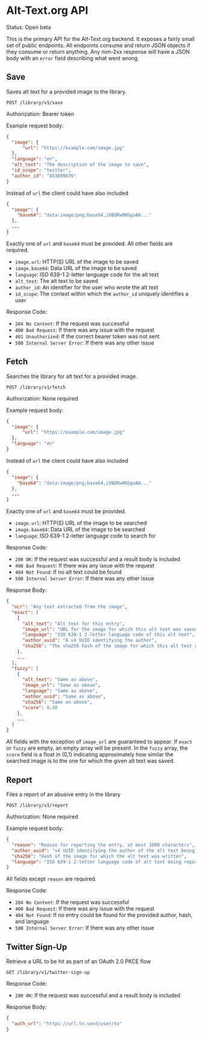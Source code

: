 Alt-Text.org API
================

Status: Open beta

This is the primary API for the Alt-Text.org backend. It exposes 
a fairly small set of public endpoints. All endpoints consume and 
return JSON objects if they consume or return anything. Any non-2xx
response will have a JSON body with an `error` field describing 
what went wrong.


Save
----
Saves alt text for a provided image to the library.

`POST /library/v1/save`

Authorization: Bearer token

Example request body: 
```json
{
  "image": {
      "url": "https://example.com/image.jpg"
  },
  "language": "en",
  "alt_text": "The description of the image to save",
  "id_scope": "twitter",
  "author_id": "453899876"
}
```

Instead of `url` the client could have also included 

```json
{
  "image": {
    "base64": "data:image/png;base64,iVBORw0KGgoAA..."
  },
  ...
}
```

Exactly one of `url` and `base64` must be provided. 
All other fields are required.

- `image.url`: HTTP(S) URL of the image to be saved
- `image.base64`: Data URL of the image to be saved
- `language`: ISO 639-1 2-letter language code for the alt text
- `alt_text`: The alt text to be saved
- `author_id`: An identifier for the user who wrote the alt text
- `id_scope`: The context within which the `author_id` uniquely
identifies a user

Response Code:
- `204 No Content`: If the request was successful
- `400 Bad Request`: If there was any issue with the request
- `401 Unauthorized`: If the correct bearer token was not sent
- `500 Internal Server Error`: If there was any other issue


Fetch
-----
Searches the library for alt text for a provided image.

`POST /library/v1/fetch`

Authorization: None required

Example request body:
```json
{
  "image": {
      "url": "https://example.com/image.jpg"
  },
  "language": "en"
}
```

Instead of `url` the client could have also included

```json
{
  "image": {
    "base64": "data:image/png;base64,iVBORw0KGgoAA..."
  },
  ...
}
```

Exactly one of `url` and `base64` must be provided.
- `image.url`: HTTP(S) URL of the image to be searched
- `image.base64`: Data URL of the image to be searched
- `language`: ISO 639-1 2-letter language code to search for

Response Code:
- `200 OK`: If the request was successful and a result body is included
- `400 Bad Request`: If there was any issue with the request
- `404 Not Found`: If no alt text could be found
- `500 Internal Server Error`: If there was any other issue

Response Body:
```json
{
  "ocr": "Any text extracted from the image",
  "exact": [
    {
      "alt_text": "Alt text for this entry",
      "image_url": "URL for the image for which this alt text was saved",
      "language": "ISO 639-1 2-letter language code of this alt text",
      "author_uuid": "A v4 UUID identifying the author",
      "sha256": "The sha256 hash of the image for which this alt text was saved"
    },
    ...
  ],
  "fuzzy": [
    {
      "alt_text": "Same as above",
      "image_url": "Same as above",
      "language": "Same as above",
      "author_uuid": "Same as above",
      "sha256": "Same as above",
      "score": 0.98
    },
    ...
  ]
}
```

All fields with the exception of `image_url` are guaranteed to appear.
If `exact` or `fuzzy` are empty, an empty array will be present. In 
the `fuzzy` array, the `score` field is a float in (0,1) indicating
approximately how similar the searched image is to the one for which
the given alt text was saved.

Report
-----
Files a report of an abusive entry in the library

`POST /library/v1/report`

Authorization: None required

Example request body:

```json
{
  "reason": "Reason for reporting the entry, at most 1000 characters",
  "author_uuid": "v4 UUID identifying the author of the alt text being reported",
  "sha256": "Hash of the image for which the alt text was written",
  "language": "ISO 639-1 2-letter language code of alt text being reported"
}
```

All fields except `reason` are required.

Response Code:
- `204 No Content`: If the request was successful
- `400 Bad Request`: If there was any issue with the request
- `404 Not Found`: If no entry could be found for the provided author, hash, and language
- `500 Internal Server Error`: If there was any other issue

Twitter Sign-Up
---------------
Retrieve a URL to be hit as part of an OAuth 2.0 PKCE flow

`GET /library/v1/twitter-sign-up`

Response Code:
- `200 OK`: If the request was successful and a result body is included

Response Body:

```json
{
  "auth_url": "https://url.to.send/user/to"
}
```